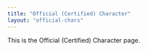 ```yaml
---
title: "Official (Certified) Character"
layout: "official-chars"
---
```


This is the Official (Certified) Character page.